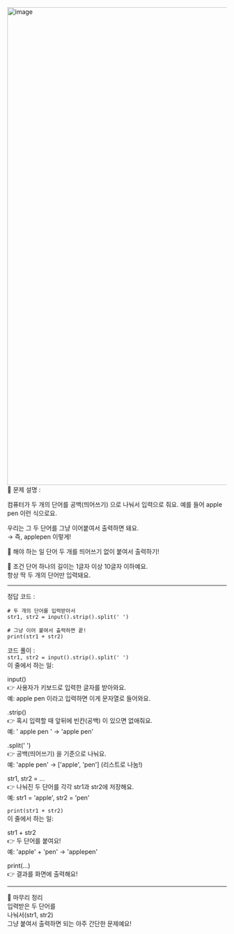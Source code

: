 <img width="2048" height="1097" alt="image" src="https://github.com/user-attachments/assets/161255c6-b8b0-48cb-b3bc-1bc40cefc961" />
📘 문제 설명 :

컴퓨터가 두 개의 단어를 공백(띄어쓰기) 으로 나눠서 입력으로 줘요.
예를 들어 apple pen 이런 식으로요.

우리는 그 두 단어를 그냥 이어붙여서 출력하면 돼요.  
→ 즉, applepen 이렇게!  
  
🎯 해야 하는 일
단어 두 개를 띄어쓰기 없이 붙여서 출력하기!  
  
📏 조건
단어 하나의 길이는 1글자 이상 10글자 이하예요.  
항상 딱 두 개의 단어만 입력돼요.  

---
정답 코드 :  
```
# 두 개의 단어를 입력받아서
str1, str2 = input().strip().split(' ')

# 그냥 이어 붙여서 출력하면 끝!
print(str1 + str2)
```

코드 풀이 :  
`str1, str2 = input().strip().split(' ')`  
이 줄에서 하는 일:

input()  
👉 사용자가 키보드로 입력한 글자를 받아와요.  
예: apple pen 이라고 입력하면 이게 문자열로 들어와요.  
  
.strip()  
👉 혹시 입력할 때 앞뒤에 빈칸(공백) 이 있으면 없애줘요.  
예: ' apple pen ' → 'apple pen'  
  
.split(' ')  
👉 공백(띄어쓰기) 을 기준으로 나눠요.  
예: 'apple pen' → ['apple', 'pen'] (리스트로 나눔!)  
  
str1, str2 = ...  
👉 나눠진 두 단어를 각각 str1과 str2에 저장해요.  
예: str1 = 'apple', str2 = 'pen'  

`print(str1 + str2)`  
이 줄에서 하는 일:  

str1 + str2  
👉 두 단어를 붙여요!  
예: 'apple' + 'pen' → 'applepen'  
  
print(...)  
👉 결과를 화면에 출력해요!  

---
💬 마무리 정리  
입력받은 두 단어를  
나눠서(str1, str2)  
그냥 붙여서 출력하면 되는 아주 간단한 문제예요!


